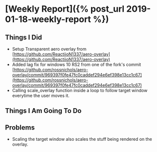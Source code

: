 # [Weekly Report]({% post_url 2019-01-18-weekly-report %})

## Things I Did
- Setup Transparent aero overlay from [https://github.com/ReactiioN1337/aero-overlay](https://github.com/ReactiioN1337/aero-overlay)
- Added lag fix for windows 10 RS2 from one of the fork's commit [https://github.com/rossnichols/aero-overlay/commit/969397f0fe47fc0caddef294e6ef398e13cc1c67](https://github.com/rossnichols/aero-overlay/commit/969397f0fe47fc0caddef294e6ef398e13cc1c67)
- Calling scale_overlay function inside a loop to follow target window everytime the user moves it.

## Things I Am Going To Do

## Problems
- Scaling the target window also scales the stuff being rendered on the overlay.
